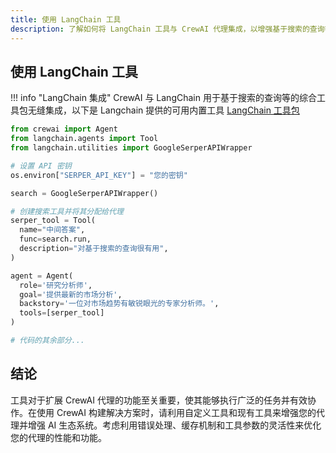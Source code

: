```yaml
---
title: 使用 LangChain 工具
description: 了解如何将 LangChain 工具与 CrewAI 代理集成，以增强基于搜索的查询等功能。
---
```


## 使用 LangChain 工具
!!! info "LangChain 集成"
    CrewAI 与 LangChain 用于基于搜索的查询等的综合工具包无缝集成，以下是 Langchain 提供的可用内置工具 [LangChain 工具包](https://python.langchain.com/docs/integrations/tools/)

```python
from crewai import Agent
from langchain.agents import Tool
from langchain.utilities import GoogleSerperAPIWrapper

# 设置 API 密钥
os.environ["SERPER_API_KEY"] = "您的密钥"

search = GoogleSerperAPIWrapper()

# 创建搜索工具并将其分配给代理
serper_tool = Tool(
  name="中间答案",
  func=search.run,
  description="对基于搜索的查询很有用",
)

agent = Agent(
  role='研究分析师',
  goal='提供最新的市场分析',
  backstory='一位对市场趋势有敏锐眼光的专家分析师。',
  tools=[serper_tool]
)

# 代码的其余部分...
```

## 结论
工具对于扩展 CrewAI 代理的功能至关重要，使其能够执行广泛的任务并有效协作。在使用 CrewAI 构建解决方案时，请利用自定义工具和现有工具来增强您的代理并增强 AI 生态系统。考虑利用错误处理、缓存机制和工具参数的灵活性来优化您的代理的性能和功能。
